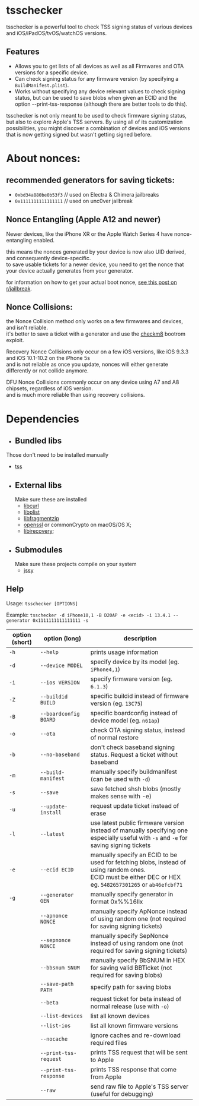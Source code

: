 # tsschecker  
tsschecker is a powerful tool to check TSS signing status of various devices and iOS/iPadOS/tvOS/watchOS versions.

## Features  
* Allows you to get lists of all devices as well as all Firmwares and OTA versions for a specific device.
* Can check signing status for any firmware version (by specifying a `BuildManifest.plist`).
* Works without specifying any device relevant values to check signing status, but can be used to save blobs when given an ECID and the option --print-tss-response (although there are better tools to do this).

tsschecker is not only meant to be used to check firmware signing status, but also to explore Apple's TSS servers.
By using all of its customization possibilities, you might discover a combination of devices and iOS versions that is now getting signed but wasn't getting signed before. 

# About nonces:
## recommended generators for saving tickets:
* `0xbd34a880be0b53f3` // used on Electra & Chimera jailbreaks
* `0x1111111111111111` // used on unc0ver jailbreak

## Nonce Entangling (Apple A12 and newer)
Newer devices, like the iPhone XR or the Apple Watch Series 4 have nonce-entangling enabled.

this means the nonces generated by your device is now also UID derived, and consequently device-specific.<br>to save usable tickets for a newer device, you need to get the nonce that your device actually generates from your generator.

for information on how to get your actual boot nonce, [see this post on r/jailbreak](https://www.reddit.com/r/jailbreak/comments/cssh8f/tutorial_easiest_way_to_save_blobs_on_a12/).

## Nonce Collisions:

the Nonce Collision method only works on a few firmwares and devices, and isn't reliable.<br>it's better to save a ticket with a generator and use the [checkm8](https://github.com/axi0mx/ipwndfu) bootrom exploit.

Recovery Nonce Collisions only occur on a few iOS versions, like iOS 9.3.3 and iOS 10.1-10.2 on the iPhone 5s<br>and is not reliable as once you update, nonces will either generate differently or not collide anymore.

DFU Nonce Collisions commonly occur on any device using A7 and A8 chipsets, regardless of iOS version.<br>and is much more reliable than using recovery collisions.

# Dependencies
*  ## Bundled libs
  Those don't need to be installed manually
  * [tss](https://github.com/libimobiledevice)
* ## External libs
  Make sure these are installed
  * [libcurl](https://curl.haxx.se/libcurl/)
  * [libplist](https://github.com/libimobiledevice/libplist)
  * [libfragmentzip](https://github.com/tihmstar/libfragmentzip)
  * [openssl](https://github.com/openssl/openssl) or commonCrypto on macOS/OS X;
  * [libirecovery](https://github.com/libimobiledevice/libirecovery);
* ## Submodules
  Make sure these projects compile on your system
  * [jssy](https://github.com/tihmstar/jssy)

## Help  


Usage: `tsschecker [OPTIONS]`

Example: `tsschecker -d iPhone10,1 -B D20AP -e <ecid> -i 13.4.1 --generator 0x1111111111111111 -s`

| option (short) | option (long)             | description                                                                       |
|----------------|---------------------------|-----------------------------------------------------------------------------------|
|  `-h`          | `--help`                  | prints usage information                                                          |        
|  `-d`          | `--device MODEL`          | specify device by its model (eg. `iPhone4,1`)                                     |
|  `-i`          | `--ios VERSION`           | specify firmware version (eg. `6.1.3`)                                                 |
|  `-Z`	   | `--buildid BUILD `	| specific buildid instead of firmware version (eg. `13C75`)							               |
|  `-B` 	   | `--boardconfig BOARD `	   | specific boardconfig instead of device model (eg. `n61ap`)						             |
|  `-o`          | `--ota`	                 | check OTA signing status, instead of normal restore                               |
|  `-b`          | `--no-baseband`           | don't check baseband signing status. Request a ticket without baseband            |
|  `-m`          | `--build-manifest`   | manually specify buildmanifest (can be used with `-d`)                           | 
|  `-s`          | `--save`		     		       | save fetched shsh blobs (mostly makes sense with -e)                              |
|  `-u`          | `--update-install         `| request update ticket instead of erase                          |  
|  `-l`	   | `--latest`  				       | use latest public firmware version instead of manually specifying one<br>especially useful with `-s` and `-e` for saving signing tickets                                                                                              |
|  `-e`          | `--ecid ECID`	         | manually specify an ECID to be used for fetching blobs, instead of using random ones. <br>ECID must be either DEC or HEX eg. `5482657301265` or `ab46efcbf71`                                                          |
|  `-g`          | `--generator GEN`        | manually specify generator in format 0x%%16llx                                                                                                        |
|      			     | `--apnonce NONCE`   		   | manually specify ApNonce instead of using random one (not required for saving signing tickets) |
|      			     | `--sepnonce NONCE`        | manually specify SepNonce instead of using random one (not required for saving signing tickets) 		                                                                                                                                  |
|                           | `--bbsnum SNUM`        | manually specify BbSNUM in HEX for saving valid BBTicket (not required for saving blobs)                                                                                                                                   |
|      			     | `--save-path PATH`        | specify path for saving blobs 		 											 |
|                |`--beta`	             | request ticket for beta instead of normal release (use with `-o`)                |
|                |`--list-devices`          | list all known devices                                                            |
|                |`--list-ios`	             | list all known firmware versions                                                       |
|                |`--nocache`       	     | ignore caches and re-download required files                                      |
|                |`--print-tss-request`      | prints TSS request that will be sent to Apple                                      |
|                |`--print-tss-response`     | prints TSS response that come from Apple                                  |
|                |`--raw`     | send raw file to Apple's TSS server (useful for debugging)                                 |
